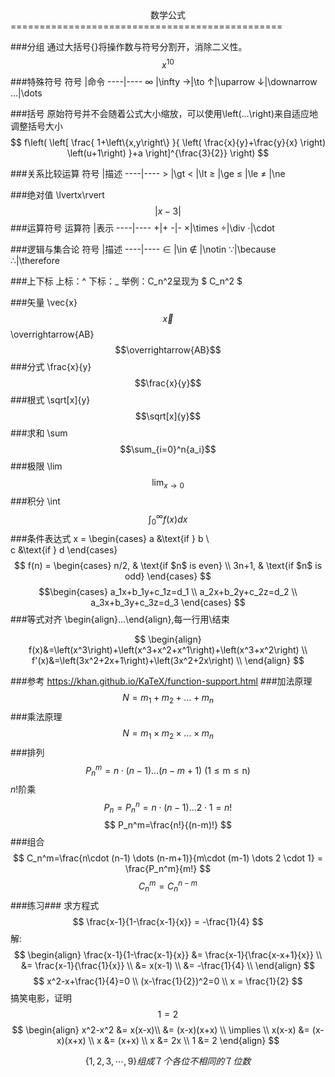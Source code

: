<center style=“color:red”>数学公式</center>
===============================================

###分组
通过大括号{}将操作数与符号分割开，消除二义性。
$$ x^{10} $$
###特殊符号
符号 |命令
----|----
$\infty$ |\infty
$\to$|\to
$\uparrow$|\uparrow
$\downarrow$|\downarrow
$\dots$|\dots

###括号
原始符号并不会随着公式大小缩放，可以使用\left(...\right)来自适应地调整括号大小
$$
f\left(
   \left[ 
     \frac{
       1+\left\{x,y\right\}
     }{
       \left(
          \frac{x}{y}+\frac{y}{x}
       \right)
       \left(u+1\right)
     }+a
   \right]^{\frac{3}{2}}
\right)
$$


###关系比较运算
符号 |描述
----|----
$\gt$ |\gt
$\lt$ |\lt
$\ge$ |\ge
$\le$ |\le
$\ne$ |\ne

###绝对值
\lvertx\rvert
$$
\lvert{x-3}\rvert
$$
###运算符号
运算符 |表示
----|----
+|+
-|-
$\times$|\times
$\div$|\div
$\cdot$|\cdot

###逻辑与集合论
符号 |描述
----|----
$\in$ |\in
$\notin$ |\notin
$\because$|\because
$\therefore$|\therefore

###上下标
上标：^
下标：_
举例：C_n^2呈现为 $ C_n^2 $

###矢量
\vec{x}
$$\vec{x}$$
\overrightarrow{AB}
$$\overrightarrow{AB}$$
###分式
\frac{x}{y}
$$\frac{x}{y}$$
###根式
\sqrt[x]{y}
$$\sqrt[x]{y}$$
###求和
\sum
$$\sum_{i=0}^n{a_i}$$
###极限
\lim
$$\lim_{x\to 0}$$
###积分
\int
$$\int_0^\infty{f(x)dx}$$
###条件表达式
x = \begin{cases}
   a &\text{if } b  \\\
   c &\text{if } d
\end{cases}
$$ f(n) =
\begin{cases}
n/2,  & \text{if $n$ is even} \\
3n+1, & \text{if $n$ is odd}
\end{cases}
$$
$$\begin{cases}
a_1x+b_1y+c_1z=d_1 \\ 
a_2x+b_2y+c_2z=d_2 \\ 
a_3x+b_3y+c_3z=d_3
\end{cases}
$$
###等式对齐
\begin{align}…\end{align},每一行用\\结束

$$
\begin{align}
f(x)&=\left(x^3\right)+\left(x^3+x^2+x^1\right)+\left(x^3+x^2\right) \\
f'(x)&=\left(3x^2+2x+1\right)+\left(3x^2+2x\right) \\
\end{align}
$$

###参考
https://khan.github.io/KaTeX/function-support.html
###加法原理
$$
N = m_1+m_2+\dots+m_n 
$$
###乘法原理
$$
N = m_1\times m_2\times \dots \times m_n 
$$
###排列
$$
P_n^m=n\cdot (n-1) \dots (n-m+1)    \text{ (1$\le$m$\le$n) }
$$
$n!$阶乘
$$
P_n=P_n^n=n\cdot (n-1) \dots 2 \cdot 1 = n!
$$
$$
P_n^m=\frac{n!}{(n-m)!}
$$
###组合
$$
C_n^m=\frac{n\cdot (n-1) \dots (n-m+1)}{m\cdot (m-1) \dots 2 \cdot 1} = \frac{P_n^m}{m!}
$$
$$
C_n^m=C_n^{n-m}
$$
###练习###
求方程式
$$
\frac{x-1}{1-\frac{x-1}{x}} = -\frac{1}{4}
$$
解:
$$
\begin{align}
\frac{x-1}{1-\frac{x-1}{x}} &= \frac{x-1}{\frac{x-x+1}{x}} \\
&= \frac{x-1}{\frac{1}{x}} \\
&= x(x-1) \\
&= -\frac{1}{4} \\
\end{align}
$$
$$
x^2-x+\frac{1}{4}=0 \\
(x-\frac{1}{2})^2=0 \\
x = \frac{1}{2}
$$
搞笑电影，证明
$$
1=2
$$
$$
\begin{align}
x^2-x^2 &= x(x-x)\\
&= (x-x)(x+x) \\
\implies \\
x(x-x) &= (x-x)(x+x) \\
x &= (x+x) \\
x &= 2x \\
1 &= 2
\end{align}
$$

$$
\{1,2,3,\cdots,9\}组成７个各位不相同的７位数
$$